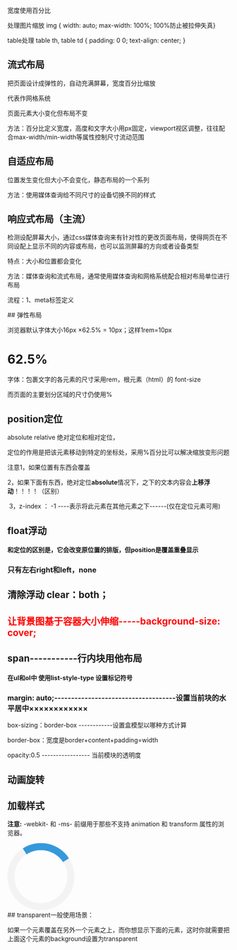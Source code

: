 宽度使用百分比

处理图片缩放             img { width: auto; max-width: 100%; 100%防止被拉伸失真}

table处理                 table th, table td { padding: 0 0; text-align: center; }

## 流式布局

把页面设计成弹性的，自动充满屏幕，宽度百分比缩放

代表作网格系统

页面元素大小变化但布局不变

方法：百分比定义宽度，高度和文字大小用px固定，viewport视区调整，往往配合max-width/min-width等属性控制尺寸流动范围

## 自适应布局

位置发生变化但大小不会变化，静态布局的一个系列

方法：使用媒体查询给不同尺寸的设备切换不同的样式

## 响应式布局（主流）

检测设配屏幕大小，通过css媒体查询来有针对性的更改页面布局，使得网页在不同设配上显示不同的内容或布局，也可以监测屏幕的方向或者设备类型

特点：大小和位置都会变化

方法：媒体查询和流式布局，通常使用媒体查询和网格系统配合相对布局单位进行布局

流程：1、meta标签定义

<meta name="viewport" content="width=device-width,initial-scale=1,maximum-scale=1" />
## 弹性布局

浏览器默认字体大小16px    ×62.5%  = 10px；这样1rem=10px

# 62.5%

字体：包裹文字的各元素的尺寸采用rem，根元素（html）的 font-size

而页面的主要划分区域的尺寸仍使用%

## position定位

absolute  relative 绝对定位和相对定位，

定位的作用是把该元素移动到特定的坐标处，采用%百分比可以解决缩放变形问题

注意1，如果位置有东西会覆盖

​          2，如果下面有东西，绝对定位**absolute**情况下，之下的文本内容会**上移浮动**！！！！（区别）

​          3，z-index ： -1 ----表示将此元素在其他元素之下------(仅在定位元素可用)

## float浮动

#### 和定位的区别是，它会改变原位置的排版，但position是覆盖重叠显示

### 只有左右right和left，none       

## 清除浮动   clear：both；

## <font color=red>让背景图基于容器大小伸缩-----background-size: cover;</font>

## span-----------行内块用他布局

#### 在ul和ol中  使用list-style-type  设置标记符号

### margin: auto;------------------------------------设置当前块的水平居中××××××××××××

box-sizing：border-box ------------设置盒模型以哪种方式计算

border-box：宽度是border+content+padding=width

opacity:0.5      -----------------  当前模块的透明度

## 动画旋转

<style>
.loader {
  border: 16px solid #f3f3f3;
  border-radius: 50%;
  border-top: 16px solid #3498db;
  width: 120px;
  height: 120px;
  -webkit-animation: spin 2s linear infinite;
  animation: spin 2s linear infinite;
}
@keyframes spin {
  0% { transform: rotate(0deg); }
  100% { transform: rotate(360deg); }
}
</style>

<h2>加载样式</h2>
<p><strong>注意:</strong>  -webkit- 和 -ms- 前缀用于那些不支持 animation 和 transform 属性的浏览器。</p>
<div class="loader"></div>
## transparent一般使用场景：

如果一个元素覆盖在另外一个元素之上，而你想显示下面的元素，这时你就需要把上面这个元素的background设置为transparent